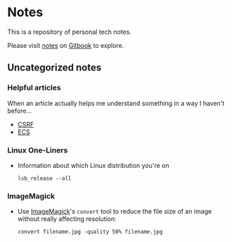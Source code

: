 # Notes

This is a repository of personal tech notes.

Please visit [notes](https://austin-e-gatlin.gitbook.io/notes/) on [Gitbook](https://www.gitbook.com/) to explore.

## Uncategorized notes

### Helpful articles

When an article actually helps me understand something in a way I haven't before...

- [CSRF](https://cheatsheetseries.owasp.org/cheatsheets/Cross-Site_Request_Forgery_Prevention_Cheat_Sheet.html#token-based-mitigation)
- [ECS](https://dev.to/yos/entity-component-systems-in-elixir--2cph)

### Linux One-Liners

- Information about which Linux distribution you're on

  ```text
  lsb_release --all
  ```

### ImageMagick

- Use [ImageMagick](https://imagemagick.org/index.php)'s `convert` tool to reduce the file size of an image without really affecting resolution:

  ```text
  convert filename.jpg -quality 50% filename.jpg
  ```

